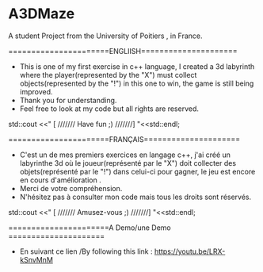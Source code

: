 # A3DMaze

A student Project from the University of Poitiers , in France.

======================ENGLIISH=====================

* This is one of my first exercise in c++ language, I created a 3d labyrinth where the player(represented by the "X") must collect objects(represented by the "!") in this one to win, the game is still being improved. 
* Thank you for understanding.
* Feel free to look at my code but all rights are reserved.

std::cout <<"  [ /////// Have fun ;) ///////] "<<std::endl;

======================FRANÇAIS=====================


* C'est un de mes premiers exercices en langage c++, j'ai créé un labyrinthe 3d où le joueur(représenté par le "X") doit collecter des objets(représenté par le "!") dans celui-ci pour gagner, le jeu est encore en cours d'amélioration .
* Merci de votre compréhension.
* N'hésitez pas à consulter mon code mais tous les droits sont réservés.

std::cout <<" [ /////// Amusez-vous ;) ///////] "<<std::endl;



======================A Demo/une Demo =====================
* En suivant ce lien /By following this link : https://youtu.be/LRX-kSnvMnM
